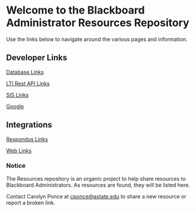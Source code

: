 # Welcome to the Blackboard Administrator Resources Repository

Use the links below to navigate around the various pages and information.

## Developer Links

[Database Links](developer/databases.md)

[LTI Rest API Links](developer/lti_restapi.md)

[SIS Links](developer/sis.md)

[Google](https://www.google.com)


## Integrations

[Respondus Links](integrations/respondus.md)

[Web Links](integrations/welinks.md)

### Notice

The Resources repository is an organic project to help share resources to Blackboard Administrators. As resources are found, they will be listed here. 

Contact Carolyn Ponce at cponce@astate.edu to share a new resource or report a broken link. 
